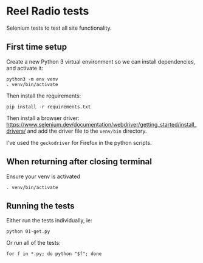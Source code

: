 # Reel Radio tests

Selenium tests to test all site functionality.

## First time setup

Create a new Python 3 virtual environment so we can install dependencies, and activate it:

```
python3 -m env venv
. venv/bin/activate
```

Then install the requirements:

```
pip install -r requirements.txt
```

Then install a browser driver:
https://www.selenium.dev/documentation/webdriver/getting_started/install_drivers/
and add the driver file to the `venv/bin` directory.

I've used the `geckodriver` for Firefox in the python scripts.


## When returning after closing terminal

Ensure your venv is activated

```
. venv/bin/activate
```

## Running the tests

Either run the tests individually, ie:

```
python 01-get.py
```

Or run all of the tests:

```
for f in *.py; do python "$f"; done
```


